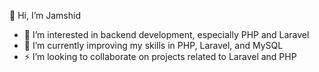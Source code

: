 👋 Hi, I’m Jamshid  
- 👀 I’m interested in backend development, especially PHP and Laravel  
- 🌱 I’m currently improving my skills in PHP, Laravel, and MySQL
- ⚡ I’m looking to collaborate on projects related to Laravel and PHP

<!---
JAMSHID771/JAMSHID771 is a ✨ special ✨ repository because its `README.md` (this file) appears on your GitHub profile.
You can click the Preview link to take a look at your changes.
--->
